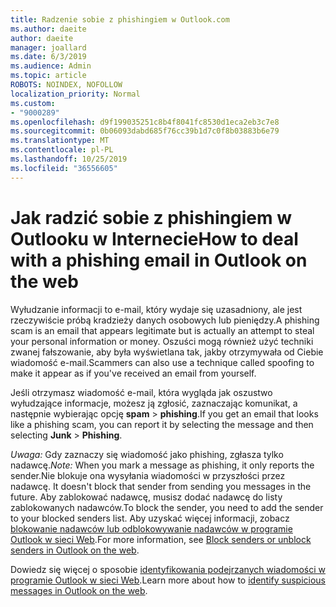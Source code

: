 ```yaml
---
title: Radzenie sobie z phishingiem w Outlook.com
ms.author: daeite
author: daeite
manager: joallard
ms.date: 6/3/2019
ms.audience: Admin
ms.topic: article
ROBOTS: NOINDEX, NOFOLLOW
localization_priority: Normal
ms.custom:
- "9000289"
ms.openlocfilehash: d9f199035251c8b4f8041fc8530d1eca2eb3c7e8
ms.sourcegitcommit: 0b06093dabd685f76cc39b1d7c0f8b03883b6e79
ms.translationtype: MT
ms.contentlocale: pl-PL
ms.lasthandoff: 10/25/2019
ms.locfileid: "36556605"
---
```

# <a name="how-to-deal-with-a-phishing-email-in-outlook-on-the-web"></a><span data-ttu-id="c56a0-102">Jak radzić sobie z phishingiem w Outlooku w Internecie</span><span class="sxs-lookup"><span data-stu-id="c56a0-102">How to deal with a phishing email in Outlook on the web</span></span>

<span data-ttu-id="c56a0-103">Wyłudzanie informacji to e-mail, który wydaje się uzasadniony, ale jest rzeczywiście próbą kradzieży danych osobowych lub pieniędzy.</span><span class="sxs-lookup"><span data-stu-id="c56a0-103">A phishing scam is an email that appears legitimate but is actually an attempt to steal your personal information or money.</span></span> <span data-ttu-id="c56a0-104">Oszuści mogą również użyć techniki zwanej fałszowanie, aby była wyświetlana tak, jakby otrzymywała od Ciebie wiadomość e-mail.</span><span class="sxs-lookup"><span data-stu-id="c56a0-104">Scammers can also use a technique called spoofing to make it appear as if you've received an email from yourself.</span></span>

<span data-ttu-id="c56a0-105">Jeśli otrzymasz wiadomość e-mail, która wygląda jak oszustwo wyłudzające informacje, możesz ją zgłosić, zaznaczając komunikat, a następnie wybierając opcję **spam** > **phishing**.</span><span class="sxs-lookup"><span data-stu-id="c56a0-105">If you get an email that looks like a phishing scam, you can report it by selecting the message and then selecting **Junk** > **Phishing**.</span></span>

<span data-ttu-id="c56a0-106">*Uwaga:* Gdy zaznaczy się wiadomość jako phishing, zgłasza tylko nadawcę.</span><span class="sxs-lookup"><span data-stu-id="c56a0-106">*Note:* When you mark a message as phishing, it only reports the sender.</span></span><span data-ttu-id="c56a0-107">Nie blokuje ona wysyłania wiadomości w przyszłości przez nadawcę.</span><span class="sxs-lookup"><span data-stu-id="c56a0-107"> It doesn't block that sender from sending you messages in the future.</span></span> <span data-ttu-id="c56a0-108">Aby zablokować nadawcę, musisz dodać nadawcę do listy zablokowanych nadawców.</span><span class="sxs-lookup"><span data-stu-id="c56a0-108">To block the sender, you need to add the sender to your blocked senders list.</span></span> <span data-ttu-id="c56a0-109">Aby uzyskać więcej informacji, zobacz [blokowanie nadawców lub odblokowywanie nadawców w programie Outlook w sieci Web](https://support.office.com/article/9bf812d4-6995-4d19-901a-76d6e26939b0).</span><span class="sxs-lookup"><span data-stu-id="c56a0-109">For more information, see [Block senders or unblock senders in Outlook on the web](https://support.office.com/article/9bf812d4-6995-4d19-901a-76d6e26939b0).</span></span>

<span data-ttu-id="c56a0-110">Dowiedz się więcej o sposobie [identyfikowania podejrzanych wiadomości w programie Outlook w sieci Web](https://support.office.com/article/3d44102b-6ce3-4f7c-a359-b623bec82206).</span><span class="sxs-lookup"><span data-stu-id="c56a0-110">Learn more about how to [identify suspicious messages in Outlook on the web](https://support.office.com/article/3d44102b-6ce3-4f7c-a359-b623bec82206).</span></span>